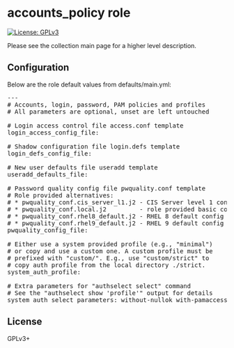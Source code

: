 # accounts_policy role

[![License: GPLv3](https://img.shields.io/badge/license-GPLv3-brightgreen.svg)](https://www.gnu.org/licenses/gpl-3.0)

Please see the collection main page for a higher level description.

## Configuration

Below are the role default values from defaults/main.yml:

<pre>
---
# Accounts, login, password, PAM policies and profiles
# All parameters are optional, unset are left untouched

# Login access control file access.conf template
login_access_config_file:

# Shadow configuration file login.defs template
login_defs_config_file:

# New user defaults file useradd template
useradd_defaults_file:

# Password quality config file pwquality.conf template
# Role provided alternatives:
# * pwquality_conf.cis_server_l1.j2 - CIS Server level 1 config
# * pwquality_conf.local.j2         - role provided basic config
# * pwquality_conf.rhel8_default.j2 - RHEL 8 default config
# * pwquality_conf.rhel9_default.j2 - RHEL 9 default config
pwquality_config_file:

# Either use a system provided profile (e.g., "minimal")
# or copy and use a custom one. A custom profile must be
# prefixed with "custom/". E.g., use "custom/strict" to
# copy auth profile from the local directory ./strict.
system_auth_profile:

# Extra parameters for "authselect select" command
# See the "authselect show 'profile'" output for details
system_auth_select_parameters: without-nullok with-pamaccess
</pre>

## License

GPLv3+
